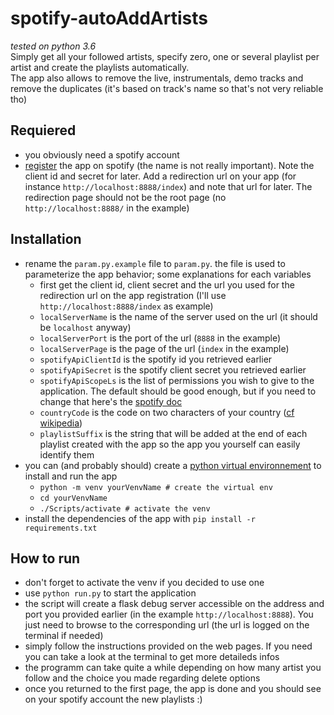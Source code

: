 # spotify-autoAddArtists

*tested on python 3.6*  
Simply get all your followed artists, specify zero, one or several playlist per artist and create the playlists automatically.  
The app also allows to remove the live, instrumentals, demo tracks and remove the duplicates (it's based on track's name so that's not very reliable tho)

## Requiered

- you obviously need a spotify account
- [register](https://developer.spotify.com/documentation/general/guides/app-settings/#register-your-app) the app on spotify (the name is not really important). Note the client id and secret for later. Add a redirection url on your app (for instance `http://localhost:8888/index`) and note that url for later. The redirection page should not be the root page (no `http://localhost:8888/` in the example)

## Installation

- rename the `param.py.example` file to `param.py`. the file is used to parameterize the app behavior; some explanations for each variables
  - first get the client id, client secret and the url you used for the redirection url on the app registration (I'll use `http://localhost:8888/index` as example)
  - `localServerName` is the name of the server used on the url (it should be `localhost` anyway)
  - `localServerPort` is the port of the url (`8888` in the example)
  - `localServerPage` is the page of the url (`index` in the example)
  - `spotifyApiClientId` is the spotify id you retrieved earlier
  - `spotifyApiSecret` is the spotify client secret you retrieved earlier
  - `spotifyApiScopeLs` is the list of permissions you wish to give to the application. The default should be good enough, but if you need to change that here's the [spotify doc](https://developer.spotify.com/documentation/general/guides/authorization-guide/#list-of-scopes)
  - `countryCode` is the code on two characters of your country ([cf wikipedia](https://en.wikipedia.org/wiki/ISO_3166-1_alpha-2))
  - `playlistSuffix` is the string that will be added at the end of each playlist created with the app so the app you yourself can easily identify them
- you can (and probably should) create a [python virtual environnement](https://docs.python.org/3/library/venv.html) to install and run the app
  - `python -m venv yourVenvName # create the virtual env`
  - `cd yourVenvName`
  - `./Scripts/activate # activate the venv`
- install the dependencies of the app with `pip install -r requirements.txt`

## How to run

- don't forget to activate the venv if you decided to use one
- use `python run.py` to start the application
- the script will create a flask debug server accessible on the address and port you provided earlier (in the example `http://localhost:8888`). You just need to browse to the corresponding url (the url is logged on the terminal if needed)
- simply follow the instructions provided on the web pages. If you need you can take a look at the terminal to get more detaileds infos
- the programm can take quite a while depending on how many artist you follow and the choice you made regarding delete options
- once you returned to the first page, the app is done and you should see on your spotify account the new playlists :)
